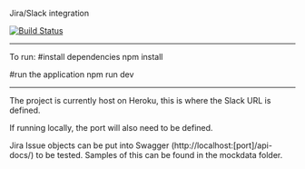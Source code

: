 Jira/Slack integration

[![Build Status](https://travis-ci.org/crystalvjohnston/jira-slack-webhook.svg?branch=master)](https://travis-ci.org/crystalvjohnston/jira-slack-webhook)

---

To run:
#install dependencies 
npm install

#run the application
npm run dev

---

The project is currently host on Heroku, this is where the Slack URL is defined.

If running locally, the port will also need to be defined.

Jira Issue objects can be put into Swagger (http://localhost:[port]/api-docs/) to be tested. Samples of this can be found in the mockdata folder.

